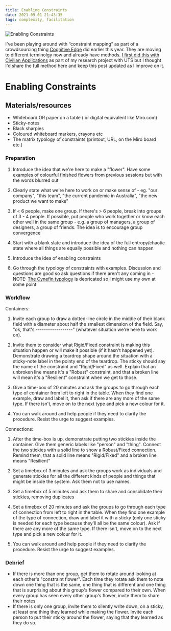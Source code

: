 ```yaml
---
title: Enabling Constraints
date: 2021-09-01 21:43:35
tags: complexity, facilitation
---
```


![Enabling Constraints](/images/enabling_constraints.png)

I've been playing around with “constraint mapping” as part of a crowdsourcing thing [Cognitive Edge](https://www.cognitive-edge.com/) did earlier this year. They are moving to different terminolgy now and already have methods. [I first did this with Civilian Applications](https://devlog.brokenbaysoftware.co/2021/08/05/Constraint-Flower-1/) as part of my research project with UTS but I thought I'd share the full method here and keep this post updated as I improve on it.

# Enabling Constraints

## Materials/resources

-   Whiteboard OR paper on a table ( or digital equivalent like Miro.com)
-   Sticky-notes
-   Black sharpies
-   Coloured whiteboard markers, crayons etc
-   The matrix typology of constraints (printout, URL, on the Miro board etc.)

### Preparation

1. Introduce the idea that we're here to make a "flower". Have some examples of colourful finished flowers from previous sessions but with the words blurred out

1. Clearly state what we're here to work on or make sense of - eg. "our company", "this team", "the current pandemic in Australia", "the new product we want to make"

1. If < 6 people, make one group. If there's > 6 people, break into groups of 3 - 4 people. If possible, put people who work together or know each other well in the same group - e.g. a group of managers, a group of designers, a group of friends. The idea is to encourage group convergence

1. Start with a blank slate and introduce the idea of the full entropy/chaotic state where all things are equally possible and nothing can happen

1. Introduce the idea of enabling constraints

1. Go through the typology of constraints with examples. Discussion and questions are good so ask questions if there aren't any coming in - NOTE: [The Cynefin typology](https://cynefin.io/wiki/Constraint_mapping#A_matrix_view_of_the_typology_of_constraints) is depricated so I might use my own at some point

### Workflow

Containers:

1. Invite each group to draw a dotted-line circle in the middle of their blank field with a diameter about half the smallest dimension of the field. Say, "ok, that's ------------------" (whatever situation we're here to work on).

1. Invite them to consider what Rigid/Fixed constraint is making this situation happen or will make it possible (if it hasn't happened yet). Demonstrate drawing a teardrop shape around the situation with a sticky-note label in the pointy end of the teardrop. The sticky should say the name of the constraint and "Rigid/Fixed" as well. Explain that an unbroken line means it's a "Robust" constraint, and that a broken line will mean it's a "Resilient" constraint when we get to those.

1. Give a time-box of 20 minutes and ask the groups to go through each type of container from left to right in the table. When they find one example, draw and label it, then ask if there are any more of the same type. If there isn't, move on to the next type and pick a new colour for it.

1. You can walk around and help people if they need to clarify the procedure. Resist the urge to suggest examples.

Connections:

1. After the time-box is up, demonstrate putting two stickies inside the container. Give them generic labels like "person" and "thing". Connect the two stickies with a solid line to show a Robust/Fixed connection. Remind them, that a solid line means "Rigid/Fixed" and a broken line means "Resilient"

1. Set a timebox of 3 minutes and ask the groups work as individuals and generate stickies for all the different kinds of people and things that might be inside the system. Ask them not to use names.

1. Set a timebox of 5 minutes and ask them to share and consolidate their stickies, removing duplicates

1. Set a timebox of 20 minutes and ask the groups to go through each type of connection from left to right in the table. When they find one example of the type of connection, draw and label it with a sticky (only one sticky is needed for each type because they'll all be the same colour). Ask if there are any more of the same type. If there isn't, move on to the next type and pick a new colour for it.

1. You can walk around and help people if they need to clarify the procedure. Resist the urge to suggest examples.

### Debrief

-   If there is more than one group, get them to rotate around looking at each other's "constraint flower". Each time they rotate ask them to note down one thing that is the same, one thing that is different and one thing that is surprising about this group's flower compared to their own. When every group has seen every other group's flower, invite them to share their notes
-   If there is only one group, invite them to silently write down, on a sticky, at least one thing they learned while making the flower. Invite each person to put their sticky around the flower, saying that they learned as they do so.
